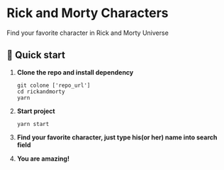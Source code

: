 # Rick and Morty Characters

Find your favorite character in Rick and Morty Universe 

## 🚀 Quick start


1. **Clone the repo and install dependency**

    ```shell
    git colone ['repo_url']
    cd rickandmorty
    yarn 
    ```

2. **Start project**

    ```shell
    yarn start
    ```

3. **Find your favorite character, just type his(or her) name into search field**

4. **You are amazing!**
